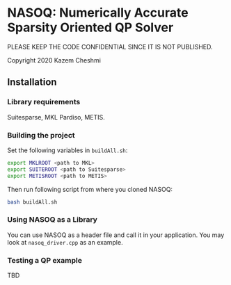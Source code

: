 
# NASOQ: Numerically Accurate Sparsity Oriented QP Solver

PLEASE KEEP THE CODE CONFIDENTIAL SINCE IT IS NOT PUBLISHED.

Copyright 2020 Kazem Cheshmi

## Installation
### Library requirements
Suitesparse, MKL Pardiso, METIS.

### Building the project

Set the following variables in `buildAll.sh`:
```bash
export MKLROOT <path to MKL>
export SUITEROOT <path to Suitesparse>
export METISROOT <path to METIS> 
```

Then run following script from where you cloned NASOQ:
```bash
bash buildAll.sh
```


### Using NASOQ as a Library
You can use NASOQ as a header file and call it in your application.
You may look at `nasoq_driver.cpp` as an example.

### Testing a QP example
TBD